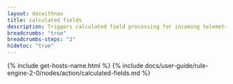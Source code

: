 ```yaml
---
layout: docwithnav
title: calculated fields
description: Triggers calculated field processing for incoming telemetry or attributes without persisting the data to the database.
breadcrumbs: "true"
breadcrumbs-steps: "2"
hidetoc: "true"
---
```


{% include get-hosts-name.html %}
{% include docs/user-guide/rule-engine-2-0/nodes/action/calculated-fields.md %}
